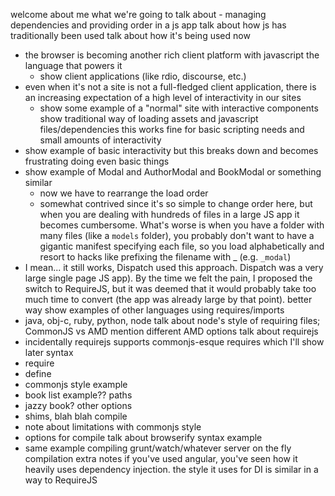welcome
about me
what we're going to talk about - managing dependencies and providing order in a js app
talk about how js has traditionally been used
talk about how it's being used now
  - the browser is becoming another rich client platform with javascript the language that powers it
    * show client applications (like rdio, discourse, etc.)
  - even when it's not a site is not a full-fledged client application, there is
  an increasing expectation of a high level of interactivity in our sites
    * show some example of a "normal" site with interactive components
show traditional way of loading assets and javascript files/dependencies
this works fine for basic scripting needs and small amounts of interactivity
  - show example of basic interactivity
but this breaks down and becomes frustrating doing even basic things
  - show example of Modal and AuthorModal and BookModal or something similar
    * now we have to rearrange the load order
    * somewhat contrived since it's so simple to change order here, but when you
      are dealing with hundreds of files in a large JS app it becomes
      cumbersome. What's worse is when you have a folder with many files (like a
      `models` folder), you probably don't want to have a gigantic manifest
      specifying each file, so you load alphabetically and resort to hacks like
      prefixing the filename with _ (e.g. `_modal`)
  - I mean... it still works, Dispatch used this approach. Dispatch was a very
    large single page JS app). By the time we felt the pain, I proposed the
    switch to RequireJS, but it was deemed that it would probably take too much
    time to convert (the app was already large by that point).
better way
show examples of other languages using requires/imports
  - java, obj-c, ruby, python, node
talk about node's style of requiring files; CommonJS vs AMD
mention different AMD options
talk about requirejs
  - incidentally requirejs supports commonjs-esque requires which I'll show
    later
syntax
  - require
  - define
  - commonjs style
example
  - book list example??
paths
  - jazzy book?
other options
  - shims, blah blah
compile
  - note about limitations with commonjs style
  - options for compile
talk about browserify
syntax
example
  - same example
compiling
grunt/watch/whatever
server on the fly compilation
extra notes
  if you've used angular, you've seen how it heavily uses dependency injection.
  the style it uses for DI is similar in a way to RequireJS
